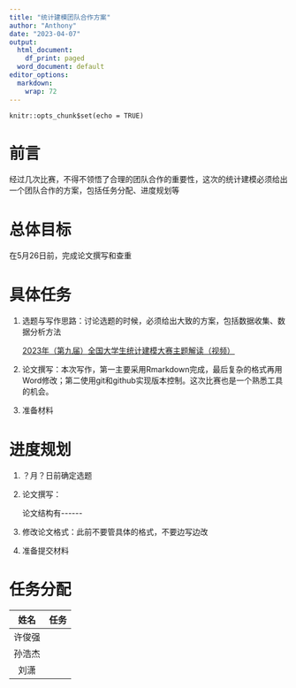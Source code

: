 ```yaml
---
title: "统计建模团队合作方案"
author: "Anthony"
date: "2023-04-07"
output:
  html_document:
    df_print: paged
  word_document: default
editor_options:
  markdown:
    wrap: 72
---
```


```{r setup, include=FALSE}
knitr::opts_chunk$set(echo = TRUE)
```

# 前言

经过几次比赛，不得不领悟了合理的团队合作的重要性，这次的统计建模必须给出一个团队合作的方案，包括任务分配、进度规划等

# 总体目标

在5月26日前，完成论文撰写和查重

# 具体任务

1.  选题与写作思路：讨论选题的时候，必须给出大致的方案，包括数据收集、数据分析方法

    [2023年（第九届）全国大学生统计建模大赛主题解读（视频）](https://mp.weixin.qq.com/s?__biz=MjM5MTg3NzI5OA==&mid=2247493080&idx=1&sn=1daa17916810ba25ed9f64237384fa68&chksm=a6ac740591dbfd1312e0d1012f2e4307e4af8657c46c692dd148231d8d8b764a39d6a3ad317c&mpshare=1&scene=23&srcid=0407DBQ3pWH8h4r1cjgKEmmZ&sharer_sharetime=1680853186417&sharer_shareid=9e515feefedafed2c6cfbcaf867a0661#rd)

2.  论文撰写：本次写作，第一主要采用Rmarkdown完成，最后复杂的格式再用Word修改；第二使用git和github实现版本控制。这次比赛也是一个熟悉工具的机会。

3.  准备材料

# 进度规划

1.  ？月？日前确定选题

2.  论文撰写：

    论文结构有------

3.  修改论文格式：此前不要管具体的格式，不要边写边改

4.  准备提交材料  

# 任务分配

|  姓名  | 任务 |
|:------:|------|
| 许俊强 |      |
| 孙浩杰 |      |
|  刘潇  |      |
